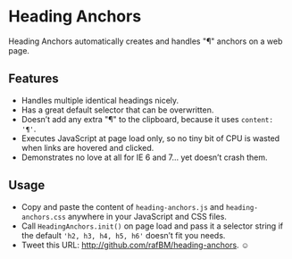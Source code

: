 
Heading Anchors
===============

Heading Anchors automatically creates and handles "¶" anchors on a web page.


Features
--------
- Handles multiple identical headings nicely.
- Has a great default selector that can be overwritten.
- Doesn’t add any extra "¶" to the clipboard, because it uses `content: '¶'`.
- Executes JavaScript at page load only, so no tiny bit of CPU is wasted when links are hovered and clicked.
- Demonstrates no love at all for IE 6 and 7… yet doesn’t crash them.


Usage
-----
- Copy and paste the content of `heading-anchors.js` and `heading-anchors.css` anywhere in your JavaScript and CSS files.
- Call `HeadingAnchors.init()` on page load and pass it a selector string if the default `'h2, h3, h4, h5, h6'` doesn’t fit you needs.
- Tweet this URL: <http://github.com/rafBM/heading-anchors>. ☺
